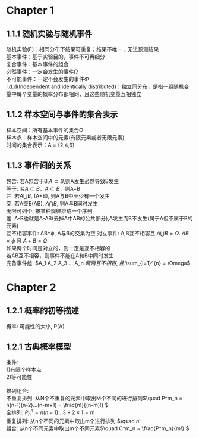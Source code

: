 # Chapter 1
## 1.1.1 随机实验与随机事件
  随机实验(E)：相同分布下结果可重复；结果不唯一；无法预测结果\
  基本事件：基于实验目的，事件不可再细分\
  复合事件：基本事件的组合\
  必然事件：一定会发生的事件$\Omega$\
  不可能事件：一定不会发生的事件$\Phi$\
  i.d.d(Independent and identically distributed)：独立同分布，是指一组随机变量中每个变量的概率分布都相同，且这些随机变量互相独立

## 1.1.2 样本空间与事件的集合表示
  样本空间：所有基本事件的集合$\Omega$\
  样本点：样本空间中的元素(有限元素或者无限元素)\
  时间的集合表示：A = {2,4,6}
  
## 1.1.3 事件间的关系
  包含: 若A包含于B,$A \subset B$,则A发生必然导致B发生\
  等于: 若$A \subset B$，$A \subset B$，则A=B\
  并: 若$A \bigcup B$, (A+B), 则A与B中至少有一个发生\
  交: 若A交B(AB), $A \bigcap B$, 则A与B同时发生\
  无限可列个: 按某种规律排成一个序列\
  差: A-B也就是A-AB(去掉A中AB的公共部分),A发生而B不发生(属于A但不属于B的元素)\
  互不相容事件: AB=$\phi$\, A与B的交集为空
  对立事件: A,B互不相容且 $A \bigcup B = \Omega$. $AB = \phi$ 且 $A+B = \Omega$ \
  如果两个时间是对立的，则一定是互不相容的\
  若AB互不相容，则事件不能在A和B中同时发生\
  完备事件组: $A_1 A_2 A_3 ... A_n $两两互不相容, 且$ \sum_{i=1}^{n} = \Omega$  
  
  
  
# Chapter 2
## 1.2.1 概率的初等描述
  概率: 可能性的大小, P(A)
  
## 1.2.1 古典概率模型
  条件: \
  1)有限个样本点\
  2)等可能性\
  \
  排列组合:\
  不重复排列: 从N个不重复的元素中取出M个不同的进行排列$\quad P^m_n = n(n-1)(n-2)...(n-m+1) = \frac{n!}{(n-m)!} $ \
  全排列: $P^n_n = n(n-1)...3\times 2\times1 = n!$\
  重复排列: 从n个不同的元素中取出m个进行排列 $\quad $n!$ \
  组合: 从n个不同元素中取出m个不同元素$\quad C^m_n = \frac{P^m_n}{m!} $
  
  
  
  
  
